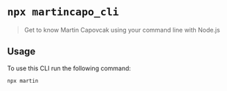 # `npx martincapo_cli`

> Get to know Martin Capovcak using your command line with Node.js

## Usage

To use this CLI run the following command:

```sh
npx martin
```